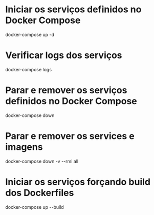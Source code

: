 # Iniciar os serviços definidos no Docker Compose
docker-compose up -d

# Verificar logs dos serviços
docker-compose logs

# Parar e remover os serviços definidos no Docker Compose
docker-compose down

# Parar e remover os services e imagens
docker-compose down -v --rmi all

# Iniciar os serviços forçando build dos Dockerfiles
docker-compose up --build